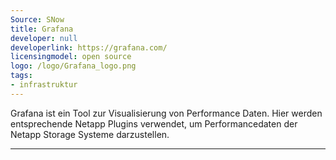 ```yaml
---
Source: SNow
title: Grafana
developer: null
developerlink: https://grafana.com/
licensingmodel: open source
logo: /logo/Grafana_logo.png
tags:
- infrastruktur
---
```

Grafana ist ein Tool zur Visualisierung von Performance Daten. Hier werden entsprechende Netapp Plugins verwendet, um Performancedaten der Netapp Storage Systeme darzustellen.

---

